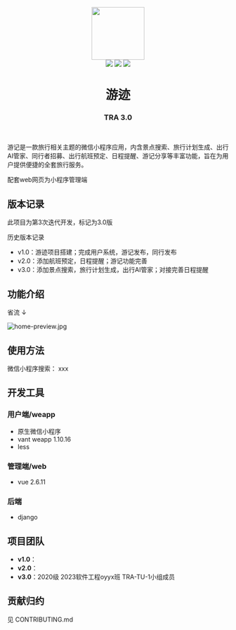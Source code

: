 
<p align="center">
  <img src="https://i.postimg.cc/9FPMHNyB/logo.png" width="120px"/> <br/>
  <img src="https://img.shields.io/github/license/TRA-project/TRA" />
  <img src="https://img.shields.io/github/issues-pr-closed/TRA-project/TRA" />
  <img src="https://img.shields.io/github/issues-closed/TRA-project/TRA" />
</p>



<h1 align="center">游迹</h1>
<h3 align="center">TRA  3.0</h1>

<br />

游记是一款旅行相关主题的微信小程序应用，内含景点搜索、旅行计划生成、出行AI管家、同行者招募、出行航班预定、日程提醒、游记分享等丰富功能，旨在为用户提供便捷的全套旅行服务。

配套web网页为小程序管理端

## 版本记录
此项目为第3次迭代开发，标记为3.0版

历史版本记录
- v1.0：游迹项目搭建；完成用户系统，游记发布，同行发布
- v2.0：添加航班预定，日程提醒；游记功能完善
- v3.0：添加景点搜索，旅行计划生成，出行AI管家；对接完善日程提醒

## 功能介绍

省流 ↓

![home-preview.jpg](https://i.postimg.cc/9MHMdmJV/cover.png)

## 使用方法
微信小程序搜索： xxx

## 开发工具

### 用户端/weapp
- 原生微信小程序
- vant weapp 1.10.16
- less

### 管理端/web
- vue 2.6.11

### 后端
- django


## 项目团队

- **v1.0**：
- **v2.0**：
- **v3.0**：2020级 2023软件工程oyyx班 TRA-TU-1小组成员

## 贡献归约

见 CONTRIBUTING.md
